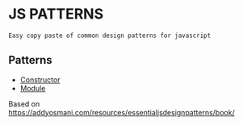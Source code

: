 # JS PATTERNS 
    Easy copy paste of common design patterns for javascript

## Patterns 
* [Constructor](constructor/Constructor.js)    
* [Module](Module/Module.js)  



Based on https://addyosmani.com/resources/essentialjsdesignpatterns/book/